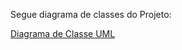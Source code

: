 Segue diagrama de classes do Projeto:

[Diagrama de Classe UML](https://drive.google.com/file/d/1Q8kK4LFrgwv3i7HMxXld_7EFlQVUVphS/view?usp=sharing)
